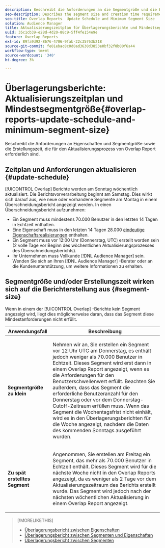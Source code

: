 ```yaml
---
description: Beschreibt die Anforderungen an die Segmentgröße und die Erstellungszeit, die für den Aktualisierungsprozess des Overlap Report erforderlich sind.
seo-description: Describes the segment size and creation time requirements required by the Overlap report update process.
seo-title: Overlap Reports  Update Schedule and Minimum Segment Size
solution: Audience Manager
title: Aktualisierungszeitplan für Überlagerungsberichte und Mindestsegmentgröße
uuid: 35c1cb39-e28d-4d20-88c9-5ff4fe154e9e
feature: Overlap Reports
exl-id: 89fa9d92-8676-4706-9fab-22c35763b218
source-git-commit: fe01ebac8c0d0ad3630d3853e0bf32f0b00f6a44
workflow-type: tm+mt
source-wordcount: '340'
ht-degree: 3%

---
```


# Überlagerungsberichte: Aktualisierungszeitplan und Mindestsegmentgröße{#overlap-reports-update-schedule-and-minimum-segment-size}

Beschreibt die Anforderungen an Eigenschaften und Segmentgröße sowie die Erstellungszeit, die für den Aktualisierungsprozess von Overlap Report erforderlich sind.

## Zeitplan und Anforderungen aktualisieren {#update-schedule}

[!UICONTROL Overlap] Berichte werden am Sonntag wöchentlich aktualisiert. Die Berichtsvorverarbeitung beginnt am Samstag. Dies wirkt sich darauf aus, wie neue oder vorhandene Segmente am Montag in einem Überschneidungsbericht angezeigt werden. In einen Überschneidungsbericht aufzunehmen:

* Ein Segment muss mindestens 70.000 Benutzer in den letzten 14 Tagen in Echtzeit enthalten.
* Eine Eigenschaft muss in den letzten 14 Tagen 28.000 [eindeutige Eigenschaftsrealisierungen](/help/using/features/traits/trait-and-segment-qualification-reference.md) enthalten.
* Ein Segment muss vor 12:00 Uhr (Donnerstag, UTC) erstellt worden sein (2 volle Tage vor Beginn des wöchentlichen Aktualisierungsprozesses des Überschneidungsberichts).
* Ihr Unternehmen muss Vollkunde [!DNL Audience Manager] sein. Wenden Sie sich an Ihren [!DNL Audience Manager] -Berater oder an die Kundenunterstützung, um weitere Informationen zu erhalten.

## Segmentgröße und/oder Erstellungszeit wirken sich auf die Berichterstellung aus {#segment-size}

Wenn in einem der [!UICONTROL Overlap] -Berichte kein Segment angezeigt wird, liegt dies möglicherweise daran, dass das Segment diese Mindestanforderungen nicht erfüllt.

<table id="table_BE2937C1FA314BBDBD1D026321D6E6B1"> 
 <thead> 
  <tr> 
   <th colname="col1" class="entry"> Anwendungsfall </th> 
   <th colname="col2" class="entry"> Beschreibung </th> 
  </tr> 
 </thead>
 <tbody> 
  <tr> 
   <td colname="col1"> <p> <b>Segmentgröße zu klein</b> </p> </td> 
   <td colname="col2"> <p>Nehmen wir an, Sie erstellen ein Segment vor 12 Uhr UTC am Donnerstag, es enthält jedoch weniger als 70.000 Benutzer in Echtzeit. Dieses Segment wird erst dann in einem <span class="wintitle"> Overlap Report</span> angezeigt, wenn es die Anforderungen für den Benutzerschwellenwert erfüllt. Beachten Sie außerdem, dass das Segment die erforderliche Benutzeranzahl für den Donnerstag oder vor dem Donnerstag-Cutoff-Zeitraum erfüllen muss. Wenn das Segment die Wochentagsfrist nicht einhält, wird es in den <span class="wintitle"> Überlagerungsberichten</span> für die Woche angezeigt, nachdem die Daten des kommenden Sonntags ausgeführt wurden. </p> </td> 
  </tr> 
  <tr> 
   <td colname="col1"> <p> <b>Zu spät erstelltes Segment</b> </p> </td> 
   <td colname="col2"> <p>Angenommen, Sie erstellen am Freitag ein Segment, das mehr als 70.000 Benutzer in Echtzeit enthält. Dieses Segment wird für die nächste Woche nicht in den <span class="wintitle"> Overlap Reports</span> angezeigt, da es weniger als 2 Tage vor dem Aktualisierungszeitraum des Berichts erstellt wurde. Das Segment wird jedoch nach der nächsten wöchentlichen Aktualisierung in einem <span class="wintitle"> Overlap Report</span> angezeigt. </p> </td> 
  </tr> 
 </tbody> 
</table>

>[!MORELIKETHIS]
>
>* [Überlagerungsbericht zwischen Eigenschaften](../../reporting/dynamic-reports/trait-trait-overlap-report.md#trait-to-trait-overlap-report)
>* [Überlagerungsbericht zwischen Segmenten und Eigenschaften](../../reporting/dynamic-reports/segment-trait-overlap-report.md)
>* [Überlagerungsbericht zwischen Segmenten](../../reporting/dynamic-reports/segment-segment-overlap-report.md)
